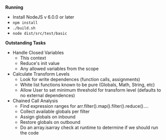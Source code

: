 **Running**

* Install NodeJS v 6.0.0 or later
* `npm install`
* `./build.sh`
* `node dist/src/test/basic`

**Outstanding Tasks**

* Handle Closed Variables
    * This context
    * Reduce's init value
    * Any allowed variables from the scope
* Calculate Transform Levels
    * Look for write dependences (function calls, assignments)
    * White list functions known to be pure (Globals, Math, String, etc)
    * Allow User to set minimum threshold for transform level (defaults to no external dependences)  
* Chained Call Analysis 
    * Find expression ranges for arr.filter().map().filter().reduce()....
    * Collect available globals per filter
    * Assign globals on inbound
    * Restore globals on outbound
    * Do an array.isarray check at runtime to determine if we should run the code